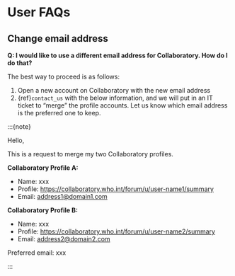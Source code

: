 # User FAQs

## Change email address

**Q: I would like to use a different email address for Collaboratory. How do I do that?**

The best way to proceed is as follows:  
1. Open a new account on Collaboratory with the new email address
2. {ref}`contact_us` with the below information, and we will put in an IT ticket to “merge” the profile accounts. Let us know which email address is the preferred one to keep.

:::{note}

Hello,

This is a request to merge my two Collaboratory profiles.

**Collaboratory Profile A:**  
- Name: xxx
- Profile: https://collaboratory.who.int/forum/u/user-name1/summary
- Email: address1@domain1.com
 
**Collaboratory Profile B:**    
- Name: xxx
- Profile: https://collaboratory.who.int/forum/u/user-name2/summary
- Email: address2@domain2.com

Preferred email:  xxx

:::

